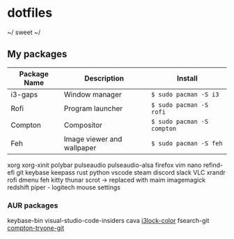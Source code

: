 # dotfiles

~/ sweet ~/

## My packages

| Package Name                | Description                   | Install                      |
|-----------------------------|-------------------------------|------------------------------|
| i3-gaps                     | Window manager                | `$ sudo pacman -S i3`        |
| Rofi                        | Program launcher              | `$ sudo pacman -S rofi`      |
| Compton                     | Compositor                    | `$ sudo pacman -S compton`   |
| Feh                         | Image viewer and wallpaper    | `$ sudo pacman -S feh`       |

xorg
xorg-xinit
polybar
pulseaudio
pulseaudio-alsa
firefox
vim
nano
refind-efi
git
keybase
keepass
rust
python
vscode
steam
discord
slack
VLC
xrandr
rofi
dmenu
feh
kitty
thunar
scrot -> replaced with maim
imagemagick
redshift
piper - logitech mouse settings

### AUR packages

keybase-bin
visual-studio-code-insiders
cava
[i3lock-color](https://github.com/PandorasFox/i3lock-color)
fsearch-git
[compton-tryone-git](https://github.com/tryone144/compton)
